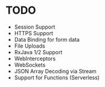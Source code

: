 # TODO
 
* Session Support
* HTTPS Support
* Data Binding for form data
* File Uploads
* RxJava 1/2 Support
* WebInterceptors
* WebSockets
* JSON Array Decoding via Stream
* Support for Functions (Serverless)